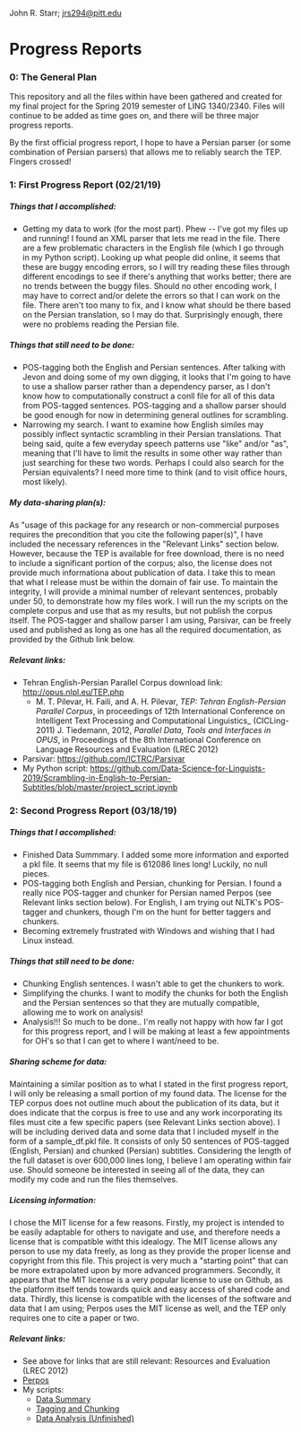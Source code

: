 John R. Starr; jrs294@pitt.edu

# Progress Reports

### 0: The General Plan
This repository and all the files within have been gathered and created 
for my final project for the Spring 2019 semester of LING 1340/2340. 
Files will continue to be added as time goes on, and there will be three 
major progress reports. 

By the first official progress report, I hope to have a Persian parser 
(or some combination of Persian parsers) that allows me to reliably 
search the TEP. Fingers crossed!

### 1: First Progress Report (02/21/19)
##### Things that I accomplished:
- Getting my data to work (for the most part). Phew -- I've got my files up and running! I found an XML parser that lets me read in the file. There are a few problematic characters in the English file (which I go through in my Python script). Looking up what people did online, it seems that these are buggy encoding errors, so I will try reading these files through different encodings to see if there's anything that works better; there are no trends between the buggy files. Should no other encoding work, I may have to correct and/or delete the errors so that I can work on the file. There aren't too many to fix, and I know what should be there based on the Persian translation, so I may do that. Surprisingly enough, there were no problems reading the Persian file. 
##### Things that still need to be done:
- POS-tagging both the English and Persian sentences. After talking with Jevon and doing some of my own digging, it looks that I'm going to have to use a shallow parser rather than a dependency parser, as I don't know how to computationally construct a conll file for all of this data from POS-tagged sentences. POS-tagging and a shallow parser should be good enough for now in determining general outlines for scrambling.
- Narrowing my search. I want to examine how English similes may possibly inflect syntactic scrambling in their Persian translations. That being said, quite a few everyday speech patterns use "like" and/or "as", meaning that I'll have to limit the results in some other way rather than just searching for these two words. Perhaps I could also search for the Persian equivalents? I need more time to think (and to visit office hours, most likely). 
##### My data-sharing plan(s):
   As "usage of this package for any research or non-commercial purposes requires the precondition that you cite the following paper(s)", I have included the necessary references in the "Relevant Links" section below. However, because the TEP is available for free download, there is no need to include a significant portion of the corpus; also, the license does not provide much informationa about publication of data. I take this to mean that what I release must be within the domain of fair use. To maintain the integrity, I will provide a minimal number of relevant sentences, probably under 50, to demonstrate how my files work. I will run the my scripts on the complete corpus and use that as my results, but not publish the corpus itself. 
   The POS-tagger and shallow parser I am using, Parsivar, can be freely used and published as long as one has all the required documentation, as provided by the Github link below.
##### Relevant links:
- Tehran English-Persian Parallel Corpus download link: http://opus.nlpl.eu/TEP.php
    - M. T. Pilevar, H. Faili, and A. H. Pilevar, _TEP: Tehran English-Persian Parallel Corpus_, in proceedings of 12th International Conference on Intelligent Text Processing and Computational Linguistics_ (CICLing-2011)
    J. Tiedemann, 2012, _Parallel Data, Tools and Interfaces in OPUS_, in Proceedings of the 8th International Conference on Language Resources and Evaluation (LREC 2012)
- Parsivar: https://github.com/ICTRC/Parsivar
- My Python script: https://github.com/Data-Science-for-Linguists-2019/Scrambling-in-English-to-Persian-Subtitles/blob/master/project_script.ipynb


### 2: Second Progress Report (03/18/19)
##### Things that I accomplished:
- Finished Data Summmary. I added some more information and exported a pkl file. It seems that my file is 612086 lines long! Luckily, no null pieces.
- POS-tagging both English and Persian, chunking for Persian. I found a really nice POS-tagger and chunker for Persian named Perpos (see Relevant links section below). For English, I am trying out NLTK's POS-tagger and chunkers, though I'm on the hunt for better taggers and chunkers. 
- Becoming extremely frustrated with Windows and wishing that I had Linux instead. 
##### Things that still need to be done:
- Chunking English sentences. I wasn't able to get the chunkers to work.
- Simplifying the chunks. I want to modify the chunks for both the English and the Persian sentences so that they are mutually compatible, allowing me to work on analysis!
- Analysis!!! So much to be done.. I'm really not happy with how far I got for this progress report, and I will be making at least a few appointments for OH's so that I can get to where I want/need to be. 
##### Sharing scheme for data:
   Maintaining a similar position as to what I stated in the first progress report, I will only be releasing a small portion of my found data. The license for the TEP corpus does not outline much about the publication of its data, but it does indicate that the corpus is free to use and any work incorporating its files must cite a few specific papers (see Relevant Links section above). 
   I will be including derived data and some data that I included myself in the form of a sample_df.pkl file. It consists of only 50 sentences of POS-tagged (English, Persian) and chunked (Persian) subtitles. Considering the length of the full dataset is over 600,000 lines long, I believe I am operating within fair use. Should someone be interested in seeing all of the data, they can modify my code and run the files themselves. 
##### Licensing information:
   I chose the MIT license for a few reasons. Firstly, my project is intended to be easily adaptable for others to navigate and use, and therefore needs a license that is compatible witht this idealogy. The MIT license allows any person to use my data freely, as long as they provide the proper license and copyright from this file. This project is very much a "starting point" that can be more extrapolated upon by more advanced programmers. Secondly, it appears that the MIT license is a very popular license to use on Github, as the platform itself tends towards quick and easy access of shared code and data. Thirdly, this license is compatible with the licenses of the software and data that I am using; Perpos uses the MIT license as well, and the TEP only requires one to cite a paper or two. 
##### Relevant links:
- See above for links that are still relevant:
Resources and Evaluation (LREC 2012)
- [Perpos](https://github.com/mhbashari/perpos)
- My scripts:
    - [Data Summary](https://github.com/Data-Science-for-Linguists-2019/Scrambling-in-English-to-Persian-Subtitles/blob/master/data_summary.ipynb)
    - [Tagging and Chunking](https://github.com/Data-Science-for-Linguists-2019/Scrambling-in-English-to-Persian-Subtitles/blob/master/tagging_chunking.ipynb)
    - [Data Analysis (Unfinished)](https://github.com/Data-Science-for-Linguists-2019/Scrambling-in-English-to-Persian-Subtitles/blob/master/data_analysis_new.ipynb)